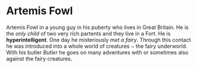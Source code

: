 # Artemis Fowl

Artemis Fowl in a young guy in his puberty who lives in Great Britain. He is the _only child_ of two very rich partents and they live in a Fort. He is **hyperintelligent**. One day he misteriously *met a fairy*. Through this contact he was introduced into a whole world of creatures − the fairy underworld. With his butler _Butler_ he goes on many adventures with or sometimes also against the fairy creatures.
